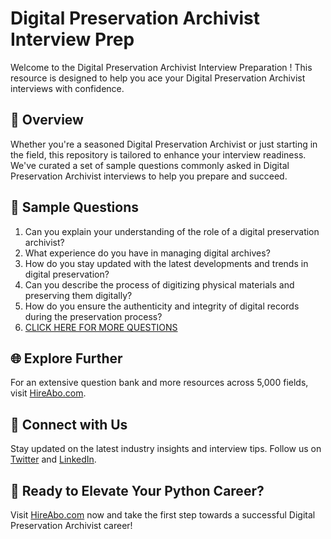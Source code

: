 # Digital Preservation Archivist Interview Prep

Welcome to the Digital Preservation Archivist Interview Preparation ! This resource is designed to help you ace your Digital Preservation Archivist interviews with confidence.

## 🚀 Overview

Whether you're a seasoned Digital Preservation Archivist or just starting in the field, this repository is tailored to enhance your interview readiness. We've curated a set of sample questions commonly asked in Digital Preservation Archivist interviews to help you prepare and succeed.

## 📝 Sample Questions

1. Can you explain your understanding of the role of a digital preservation archivist?
2. What experience do you have in managing digital archives?
3. How do you stay updated with the latest developments and trends in digital preservation?
4. Can you describe the process of digitizing physical materials and preserving them digitally?
5. How do you ensure the authenticity and integrity of digital records during the preservation process?
6. [CLICK HERE FOR MORE QUESTIONS](https://hireabo.com/job/18_2_42/Digital%20Preservation%20Archivist)

## 🌐 Explore Further

For an extensive question bank and more resources across 5,000 fields, visit [HireAbo.com](https://www.hireabo.com).

## 📱 Connect with Us

Stay updated on the latest industry insights and interview tips. Follow us on [Twitter](https://twitter.com/hireabo) and [LinkedIn](https://www.linkedin.com/in/hire-abo-3609972a8/).

## 🚀 Ready to Elevate Your Python Career?

Visit [HireAbo.com](https://www.hireabo.com) now and take the first step towards a successful Digital Preservation Archivist career!